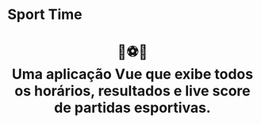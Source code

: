 # Sport Time
<div align="center">
  <h1>🏀⚽🏈 <br> Uma aplicação Vue que exibe todos os horários, resultados e live score de partidas esportivas.</h1>
</div>

